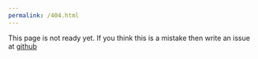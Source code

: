 ```yaml
---
permalink: /404.html
---
```

This page is not ready yet. If you think this is a mistake then write an issue at [github](https://github.com/ishaan010/ezpie/issues)
